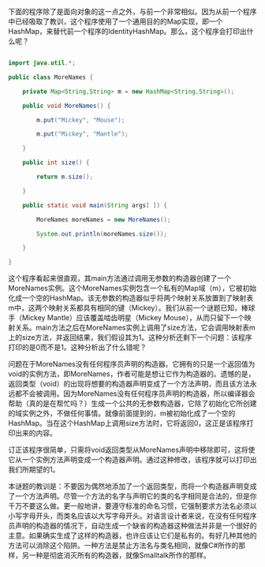 下面的程序除了是面向对象的这一点之外，与前一个非常相似。因为从前一个程序中已经吸取了教训，这个程序使用了一个通用目的的Map实现，即一个HashMap，来替代前一个程序的IdentityHashMap。那么，这个程序会打印出什么呢？
```java   
import java.util.*;
public class MoreNames {
    private Map<String,String> m = new HashMap<String,String>();
    public void MoreNames() {
        m.put("Mickey", "Mouse");
        m.put("Mickey", "Mantle");
    }
    public int size() {
        return m.size();
    }
    public static void main(String args[ ]) {
        MoreNames moreNames = new MoreNames();
        System.out.println(moreNames.size());
    } 
}
```
这个程序看起来很直观，其main方法通过调用无参数的构造器创建了一个MoreNames实例。这个MoreNames实例包含一个私有的Map域（m），它被初始化成一个空的HashMap。该无参数的构造器似乎将两个映射关系放置到了映射表m中，这两个映射关系都具有相同的键（Mickey）。我们从前一个谜题已知，棒球手（Mickey Mantle）应该覆盖啮齿明星（Mickey Mouse），从而只留下一个映射关系。main方法之后在MoreNames实例上调用了size方法，它会调用映射表m上的size方法，并返回结果，我们假设其为1。这种分析还剩下一个问题：该程序打印的是0而不是1。这种分析出了什么错呢？ 
问题在于MoreNames没有任何程序员声明的构造器。它拥有的只是一个返回值为void的实例方法，即MoreNames，作者可能是想让它作为构造器的。遗憾的是，返回类型（void）的出现将想要的构造器声明变成了一个方法声明，而且该方法永远都不会被调用。因为MoreNames没有任何程序员声明的构造器，所以编译器会帮助（真的是在帮忙吗？）生成一个公共的无参数构造器，它除了初始化它所创建的域实例之外，不做任何事情。就像前面提到的，m被初始化成了一个空的HashMap。当在这个HashMap上调用size方法时，它将返回0，这正是该程序打印出来的内容。 
订正该程序很简单，只需将void返回类型从MoreNames声明中移除即可，这将使它从一个实例方法声明变成一个构造器声明。通过这种修改，该程序就可以打印出我们所期望的1。 
本谜题的教训是：不要因为偶然地添加了一个返回类型，而将一个构造器声明变成了一个方法声明。尽管一个方法的名字与声明它的类的名字相同是合法的，但是你千万不要这么做。更一般地讲，要遵守标准的命名习惯，它强制要求方法名必须以小写字母开头，而类名应该以大写字母开头。对语言设计者来说，在没有任何程序员声明的构造器的情况下，自动生成一个缺省的构造器这种做法并非是一个很好的主意。如果确实生成了这样的构造器，也许应该让它们是私有的。有好几种其他的方法可以消除这个陷阱。一种方法是禁止方法名与类名相同，就像C#所作的那样，另一种是彻底消灭所有的构造器，就像Smalltalk所作的那样。